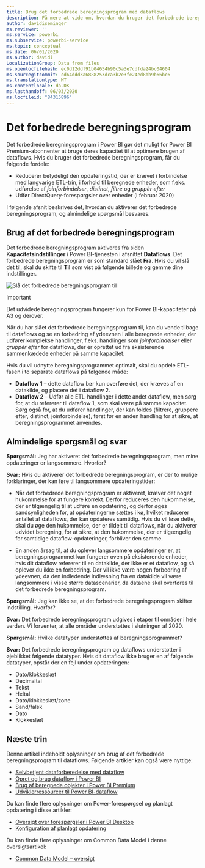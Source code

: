 ```yaml
---
title: Brug det forbedrede beregningsprogram med dataflows
description: Få mere at vide om, hvordan du bruger det forbedrede beregningsprogram i Power BI Premium med dataflows
author: davidiseminger
ms.reviewer: ''
ms.service: powerbi
ms.subservice: powerbi-service
ms.topic: conceptual
ms.date: 06/01/2020
ms.author: davidi
LocalizationGroup: Data from files
ms.openlocfilehash: ec0d12ddf91b04654b90c5a3e7cdfda24bc04604
ms.sourcegitcommit: cd64ddd3a6888253dca3b2e3fe24ed8bb9b66bc6
ms.translationtype: HT
ms.contentlocale: da-DK
ms.lasthandoff: 06/03/2020
ms.locfileid: "84315896"
---
```

# <a name="the-enhanced-compute-engine"></a>Det forbedrede beregningsprogram

Det forbedrede beregningsprogram i Power BI gør det muligt for Power BI Premium-abonnenter at bruge deres kapacitet til at optimere brugen af dataflows. Hvis du bruger det forbedrede beregningsprogram, får du følgende fordele:

* Reducerer betydeligt den opdateringstid, der er krævet i forbindelse med langvarige ETL-trin, i forhold til beregnede enheder, som f.eks. udførelse af *joinforbindelser*, *distinct*, *filtre* og *gruppér efter*
* Udfør DirectQuery-forespørgsler over enheder (i februar 2020)

I følgende afsnit beskrives det, hvordan du aktiverer det forbedrede beregningsprogram, og almindelige spørgsmål besvares.


## <a name="using-the-enhanced-compute-engine"></a>Brug af det forbedrede beregningsprogram

Det forbedrede beregningsprogram aktiveres fra siden **Kapacitetsindstillinger** i Power BI-tjenesten i afsnittet **Dataflows**. Det forbedrede beregningsprogram er som standard slået **Fra**. Hvis du vil slå det til, skal du skifte til **Til** som vist på følgende billede og gemme dine indstillinger. 

![Slå det forbedrede beregningsprogram til](media/service-dataflows-enhanced-compute-engine/enhanced-compute-engine-01.png)

> [!IMPORTANT]
> Det udvidede beregningsprogram fungerer kun for Power BI-kapaciteter på A3 og derover.

Når du har slået det forbedrede beregningsprogram til, kan du vende tilbage til dataflows og se en forbedring af ydeevnen i alle beregnede enheder, der udfører komplekse handlinger, f.eks. handlinger som *joinforbindelser* eller *gruppér efter* for dataflows, der er oprettet ud fra eksisterende sammenkædede enheder på samme kapacitet. 

Hvis du vil udnytte beregningsprogrammet optimalt, skal du opdele ETL-fasen i to separate dataflows på følgende måde:

* **Dataflow 1** – dette dataflow bør kun overføre det, der kræves af en datakilde, og placere det i dataflow 2.
* **Dataflow 2** – Udfør alle ETL-handlinger i dette andet dataflow, men sørg for, at du refererer til dataflow 1, som skal være på samme kapacitet. Sørg også for, at du udfører handlinger, der kan foldes (filtrere, gruppere efter, distinct, joinforbindelse), først før en anden handling for at sikre, at beregningsprogrammet anvendes.

## <a name="common-questions-and-answers"></a>Almindelige spørgsmål og svar

**Spørgsmål:** Jeg har aktiveret det forbedrede beregningsprogram, men mine opdateringer er langsommere. Hvorfor?

**Svar:** Hvis du aktiverer det forbedrede beregningsprogram, er der to mulige forklaringer, der kan føre til langsommere opdateringstider:

 - Når det forbedrede beregningsprogram er aktiveret, kræver det noget hukommelse for at fungere korrekt. Derfor reduceres den hukommelse, der er tilgængelig til at udføre en opdatering, og derfor øges sandsynligheden for, at opdateringerne sættes i kø, hvilket reducerer antallet af dataflows, der kan opdateres samtidig. Hvis du vil løse dette, skal du øge den hukommelse, der er tildelt til dataflows, når du aktiverer udvidet beregning, for at sikre, at den hukommelse, der er tilgængelig for samtidige dataflow-opdateringer, forbliver den samme.

 - En anden årsag til, at du oplever langsommere opdateringer er, at beregningsprogrammet kun fungerer oven på eksisterende enheder, hvis dit dataflow refererer til en datakilde, der ikke er et dataflow, og så oplever du ikke en forbedring. Der vil ikke være nogen forbedring af ydeevnen, da den indledende indlæsning fra en datakilde vil være langsommere i visse større datascenarier, da dataene skal overføres til det forbedrede beregningsprogram.  

**Spørgsmål:** Jeg kan ikke se, at det forbedrede beregningsprogram skifter indstilling. Hvorfor?

**Svar:** Det forbedrede beregningsprogram udgives i etaper til områder i hele verden. Vi forventer, at alle områder understøttes i slutningen af 2020.

**Spørgsmål:** Hvilke datatyper understøttes af beregningsprogrammet?

**Svar:** Det forbedrede beregningsprogram og dataflows understøtter i øjeblikket følgende datatyper. Hvis dit dataflow ikke bruger en af følgende datatyper, opstår der en fejl under opdateringen:

* Dato/klokkeslæt
* Decimaltal
* Tekst
* Heltal
* Dato/klokkeslæt/zone
* Sand/falsk
* Dato
* Klokkeslæt

## <a name="next-steps"></a>Næste trin

Denne artikel indeholdt oplysninger om brug af det forbedrede beregningsprogram til dataflows. Følgende artikler kan også være nyttige:

* [Selvbetjent dataforberedelse med dataflow](service-dataflows-overview.md)
* [Opret og brug dataflow i Power BI](service-dataflows-create-use.md)
* [Brug af beregnede objekter i Power BI Premium](service-dataflows-computed-entities-premium.md)
* [Udviklerressourcer til Power BI-dataflow](service-dataflows-developer-resources.md)

Du kan finde flere oplysninger om Power-forespørgsel og planlagt opdatering i disse artikler:
* [Oversigt over forespørgsler i Power BI Desktop](desktop-query-overview.md)
* [Konfiguration af planlagt opdatering](../connect-data/refresh-scheduled-refresh.md)

Du kan finde flere oplysninger om Common Data Model i denne oversigtsartikel:
* [Common Data Model – oversigt](https://docs.microsoft.com/powerapps/common-data-model/overview)
